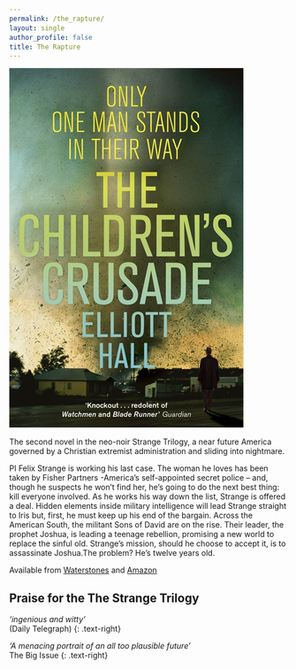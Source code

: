 ```yaml
---
permalink: /the_rapture/
layout: single
author_profile: false
title: The Rapture
---
```


![alt text](/assets/images/Childrens_Crusade.jpg "The Children's Crusade")

The second novel in the neo-noir Strange Trilogy, a near future America governed by a Christian extremist administration and sliding into nightmare.

PI Felix Strange is working his last case. The woman he loves has been taken by Fisher Partners -America’s self-appointed secret police – and, though he suspects he won’t find her, he’s going to do the next best thing: kill everyone involved. As he works his way down the list, Strange is offered a deal. Hidden elements inside military intelligence will lead Strange straight to Iris but, first, he must keep up his end of the bargain. Across the American South, the militant Sons of David are on the rise. Their leader, the prophet Joshua, is leading a teenage rebellion, promising a new world to replace the sinful old. Strange’s mission, should he choose to accept it, is to assassinate Joshua.The problem? He’s twelve years old.

Available from [Waterstones](https://www.waterstones.com/book/the-childrens-crusade/elliott-hall/9781848540767) and [Amazon](https://www.amazon.co.uk/Childrens-Crusade-Elliott-Hall/dp/1848540760/)

## Praise for the The Strange Trilogy

_‘ingenious and witty’_   
(Daily Telegraph)
{: .text-right}

_‘A menacing portrait of an all too plausible future’_  
The Big Issue
{: .text-right}